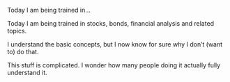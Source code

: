 <!--
title: Today I am being trained in stocks, bonds, financial analysis and related topics. I understand the basic concepts, but I now know for sure why I don&rsquo;t (want to) do that. This stuff is complicated. I wonder how many people doing it actually fully understand it.
date: Wed Aug 27 2014 14:59:24 GMT+0100 (British Summer Time)
tags: am,trained,stocks,bonds
-->
Today I am being trained in...
<p>Today I am being trained in stocks, bonds, financial analysis and related topics.</p>

<p>I understand the basic concepts, but I now know for sure why I don&rsquo;t (want to) do that.</p>

<p>This stuff is complicated. I wonder how many people doing it actually fully understand it.</p>

